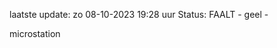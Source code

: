 laatste update: 
zo 08-10-2023 19:28   uur 
Status: FAALT - geel - 
<div class="service Y">microstation</div>